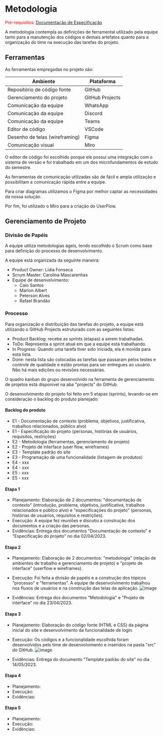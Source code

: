 
# Metodologia

<span style="color:red">Pré-requisitos: <a href="2-Especificação do Projeto.md"> Documentação de Especificação</a></span>

A metodologia contempla as definições de ferramental utilizado pela equipe tanto para a manutenção dos códigos e demais artefatos quanto para a organização do time na execução das tarefas do projeto.

## Ferramentas

As ferramentas empregadas no projeto são:

|Ambiente|Plataforma|
|---|---|
|Repositório de código fonte|GitHub|
|Gerenciamento do projeto|GitHub Projects|
|Comunicação da equipe|WhatsApp|
|Comunicação da equipe|Discord|
|Comunicação da equipe|Teams|
|Editor de código|VSCode|
|Desenho de telas (wireframing)|Figma|
|Comunicação visual|Miro|


O editor de código foi escolhido porque ele possui uma integração com o sistema de versão e foi trabalhado em um dos microfundamentos de estudo do semestre.

As ferramentas de comunicação utilizadas são de fácil e ampla utilização e possibilitam a comunicação rápida entre a equipe. 

Para criar diagramas utilizamos o Figma por melhor captar as necessidades da nossa solução.

Por fim, foi utilizado o Miro para a criação do UserFlow.





## Gerenciamento de Projeto

### Divisão de Papéis

A equipe utiliza metodologias ágeis, tendo escolhido o Scrum como base para definição do processo de desenvolvimento.

A equipe está organizada da seguinte maneira:
- Product Owner: Lídia Fonseca
- Scrum Master: Carolina Mascarenhas
- Equipe de desenvolvimento:
  - Caio Santos
  - Marlon Albert
  - Peterson Alves
  - Rafael Brandão


### Processo

Para organização e distribuição das tarefas do projeto, a equipe está utilizando o GitHub Projects estruturado com as seguintes listas:

- Product Backlog: recebe as sprints (etapas) a serem trabalhadas.
-	ToDo: Representa a sprint atual em que a equipe está trabalhando.
-	In Progress: Quando uma tarefa tiver sido iniciada, ela é movida para esta lista.
-	Done: nesta lista são colocadas as tarefas que passaram pelos testes e controle de qualidade e estão prontas para ser entregues ao usuário. Não há mais edições ou revisões necessárias.

O quadro kanban do grupo desenvolvido na ferramenta de gerenciamento de projetos está disponível na aba "projects" do GitHub.

O desenvolvimento do projeto foi feito em 5 etapas (sprints), levando-se em consideração o backlog do produto planejado:

#### Backlog do produto
- E1 - Documentação de contexto (problema, objetivos, justificativa, trabalhos relacionados, público alvo)
- E1 - Especificação do projeto (personas, histórias de usuários, requisitos, restrições)
- E2 - Metodologia (ferramentas, gerenciamento de projeto)
- E2 - Projeto de interface (user flow, wireframes)
- E3 - Template padrão do site
- E3 - Programação de uma funcionalidade (listagem de produtos)
- E4 - xxx
- E4 - xxx
- E5 - xxx
- E5 - xxx

#### Etapa 1
- Planejamento: Elaboração de 2 documentos: "documentação de contexto" (introdução, problema, objetivos, justificativa, trabalhos relacionados e público alvo) e "especificações do projeto" (personas, histórias de usuários, requisitos e restrições).
- Execução: A equipe fez reuniões e discutiu a construção dos documentos e a criação das personas.
- Evidências: Entrega dos documentos "Documentação de contexto" e "Especificação do projeto" no dia 02/04/2023.

#### Etapa 2
- Planejamento: Elaboração de 2 documentos: "metodologia" (relação de ambientes de trabalho e gerenciamento de projeto) e "projeto de interface" (userflow e wireframes).
- Execução: Foi feita a divisão de papéis e a construção dos tópicos "processo" e "ferramentas". A equipe de desenvolvimento trabalhou nos fluxos de usuários e na construção das telas da aplicação.
![image](https://user-images.githubusercontent.com/125296093/231443809-39bfff85-8ce9-4f51-b478-3c06c62cbfb8.png)

- Evidências: Entrega dos documentos "Metodologia" e "Projeto de interface" no dia 23/04/2023.

#### Etapa 3
- Planejamento: Elaboração do código fonte (HTML e CSS) da página inicial do site e desenvolvimento da funcionalidade de login.
- Execução: Os códigos e a funcionalidade escolhida foram desenvolvidos pelo time de desenvolvimento e inseridos na pasta "src" do GitHub.
![image](https://github.com/ICEI-PUC-Minas-PMV-ADS/pmv-ads-2023-1-e1-proj-web-t06-projeto-brechapp/assets/125296093/aabd9eb6-545e-486d-89d8-acb07c2b5533)

- Evidências: Entrega do documento "Template padrão do site" no dia 14/05/2023.

#### Etapa 4
- Planejamento:
- Execução:
- Evidências:

#### Etapa 5
- Planejamento:
- Execução:
- Evidências:




